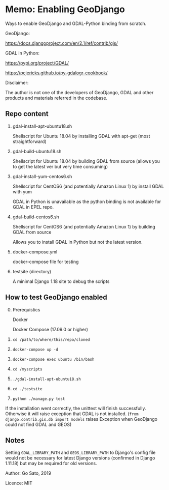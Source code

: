 # Memo: Enabling GeoDjango

Ways to enable GeoDjango and GDAL-Python binding from scratch.

GeoDjango:

https://docs.djangoproject.com/en/2.1/ref/contrib/gis/

GDAL in Python:

https://pypi.org/project/GDAL/

https://pcjericks.github.io/py-gdalogr-cookbook/


Disclaimer:

The author is not one of the developers of GeoDjango, GDAL and other products and materials referred in the codebase.

## Repo content
1. gdal-install-apt-ubuntu18.sh

    Shellscript for Ubuntu 18.04 by installing GDAL with apt-get (most straightforward)
2. gdal-build-ubuntu18.sh

    Shellscript for Ubuntu 18.04 by building GDAL from source (allows you to get the latest ver but very time consuming)
3. gdal-install-yum-centos6.sh

    Shellscript for CentOS6 (and potentially Amazon Linux 1) by install GDAL with yum

    GDAL in Python is unavailable as the python binding is not available for GDAL in EPEL repo. 
4. gdal-build-centos6.sh

    Shellscript for CentOS6 (and potentially Amazon Linux 1) by building GDAL from source

    Allows you to install GDAL in Python but not the latest version.
5. docker-compose.yml

    docker-compose file for testing

6. testsite (directory)

    A minimal Django 1.18 site to debug the scripts
    
## How to test GeoDjango enabled
0. Prerequistics

    Docker

    Docker Compose (17.09.0 or higher)

1. `cd /path/to/where/this/repo/cloned`
2. `docker-compose up -d`
3. `docker-compose exec ubuntu /bin/bash`
4. `cd /myscripts`
5. `./gdal-install-apt-ubuntu18.sh`
6. `cd ./testsite`
7. `python ./manage.py test`

If the installation went correctly, the unittest will finish successfully. Otherwise it will raise exception that GDAL is not installed. (`from django.contrib.gis.db import models` raises Exception when GeoDjango could not find GDAL and GEOS)

## Notes
Setting `GDAL_LIBRARY_PATH` and `GEOS_LIBRARY_PATH` to Django's config file would not be necessary for latest Django versions (confirmed in Django 1.11.18) but may be required for old versions.




Author: Go Sato, 2019

Licence: MIT

